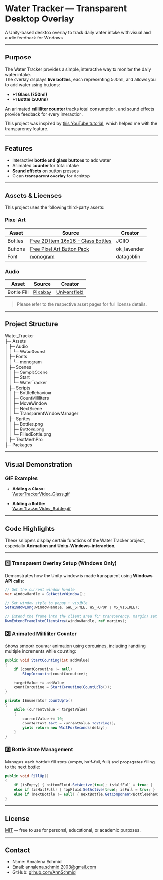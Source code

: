 # Water Tracker — Transparent Desktop Overlay

A Unity-based desktop overlay to track daily water intake with visual and audio feedback for Windows.

---

## Purpose

The Water Tracker provides a simple, interactive way to monitor the daily water intake.  
The overlay displays **five bottles**, each representing 500ml, and allows you to add water using buttons:  

- **+1 Glass (250ml)**  
- **+1 Bottle (500ml)**  

An animated **milliliter counter** tracks total consumption, and sound effects provide feedback for every interaction.  

This project was inspired by [this YouTube tutorial](https://www.youtube.com/watch?v=x8BO9C6YtlE), which helped me with the transparency feature.

---

## Features

- Interactive **bottle and glass buttons** to add water  
- Animated **counter** for total intake  
- **Sound effects** on button presses  
- Clean **transparent overlay** for desktop  

---


## Assets & Licenses

This project uses the following third-party assets:  

### Pixel Art
| Asset | Source | Creator |
|-------|--------|---------|
| Bottles | [Free 2D Item 16x16 - Glass Bottles](https://jgiio.itch.io/free-16x16-glass-bottles) | JGIIO |
| Buttons | [Free Pixel Art Button Pack](https://ok-lavender.itch.io/free-pixel-art-button-pack) | ok_lavender |
| Font | [monogram](https://datagoblin.itch.io/monogram) | datagoblin |

### Audio
| Asset | Source | Creator |
|-------|--------|---------|
| Bottle Fill | [Pixabay](https://pixabay.com//?utm_source=link-attribution&utm_medium=referral&utm_campaign=music&utm_content=116975">Pixabay) | [Universfield](https://pixabay.com/users/universfield-28281460/?utm_source=link-attribution&utm_medium=referral&utm_campaign=music&utm_content=116975">Universfield)|

> Please refer to the respective asset pages for full license details.  

---

## Project Structure
Water_Tracker  
├─ Assets  
│ ├─ Audio  
│ │ └─ WaterSound  
│ ├─ Fonts  
│ │ └─ monogram  
│ ├─ Scenes  
│ │ ├─ SampleScene  
│ │ ├─ Start  
│ │ └─ WaterTracker  
│ ├─ Scripts  
│ │ ├─ BottleBehaviour  
│ │ ├─ CountMililiters  
│ │ ├─ MoveWindow  
│ │ ├─ NextScene  
│ │ └─ TransparentWindowManager  
│ ├─ Sprites  
│ │ ├─ Bottles.png  
│ │ ├─ Buttons.png  
│ │ └─ FilledBottle.png  
│ ├─ TextMeshPro  
├─ Packages  

---

## Visual Demonstration

### GIF Examples

- **Adding a Glass:**  
  [WaterTrackerVideo_Glass.gif](images/WaterTrackerVideo_Glass.gif)

- **Adding a Bottle:**  
  [WaterTrackerVideo_Bottle.gif](images/WaterTrackerVideo_Bottle.gif)

---

## Code Highlights

These snippets display certain functions of the Water Tracker project, especially **Animation and Unity-Windows-interaction**.

---

### 1️⃣ Transparent Overlay Setup (Windows Only)
Demonstrates how the Unity window is made transparent using **Windows API calls**:

```csharp
// Get the current window handle
var windowHandle = GetActiveWindow();

// Set window style to popup + visible
SetWindowLong(windowHandle, GWL_STYLE, WS_POPUP | WS_VISIBLE);

// Extend the frame into the client area for transparency, margins set to -1
DwmExtendFrameIntoClientArea(windowHandle, ref margins);
```

### 2️⃣ Animated Milliliter Counter
Shows smooth counter animation using coroutines, including handling multiple increments while counting:  

```csharp
public void StartCounting(int addValue)
{
    if (countCoroutine != null)
        StopCoroutine(countCoroutine);

    targetValue += addValue;
    countCoroutine = StartCoroutine(CountUpTo());
}

private IEnumerator CountUpTo()
{
    while (currentValue < targetValue)
    {
        currentValue += 10;
        counterText.text = currentValue.ToString();
        yield return new WaitForSeconds(delay);
    }
}
```

### 3️⃣ Bottle State Management
Manages each bottle’s fill state (empty, half-full, full) and propagates filling to the next bottle:  

```csharp
public void FillUp()
{
    if (isEmpty) { bottomFluid.SetActive(true); isHalfFull = true; }
    else if (isHalfFull) { topFluid.SetActive(true); isFull = true; }
    else if (nextBottle != null) { nextBottle.GetComponent<BottleBehaviour>().FillUp(); }
}
```

---

## License

[MIT](LICENSE) — free to use for personal, educational, or academic purposes.  

---

## Contact

- Name: Annalena Schmid
- Email: annalena.schmid.2003@gmail.com 
- GitHub: [github.com/AnnSchmid](https://github.com/AnnSchmid)
